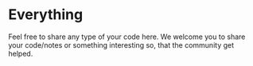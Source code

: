# Everything
Feel free to share any type of your code here.
We welcome you to share your code/notes or something interesting so, that the community get helped.
